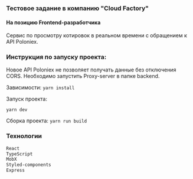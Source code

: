 ### Тестовое задание в компанию "Cloud Factory"
#### На позицию Frontend-разработчика

Сервис по просмотру котировок в реальном времени с обращением к API Poloniex.

### Инструкция по запуску проекта:

Новое API Poloniex не позволяет получать данные без отключения CORS. 
Необходимо запустить Proxy-server в папке backend.

Зависимости:
```yarn install```

Запуск проекта:

```yarn dev```

Сборка проекта:
```yarn run build```

### Технологии
```sh
React
TypeScript
MobX
Styled-components
Express
```